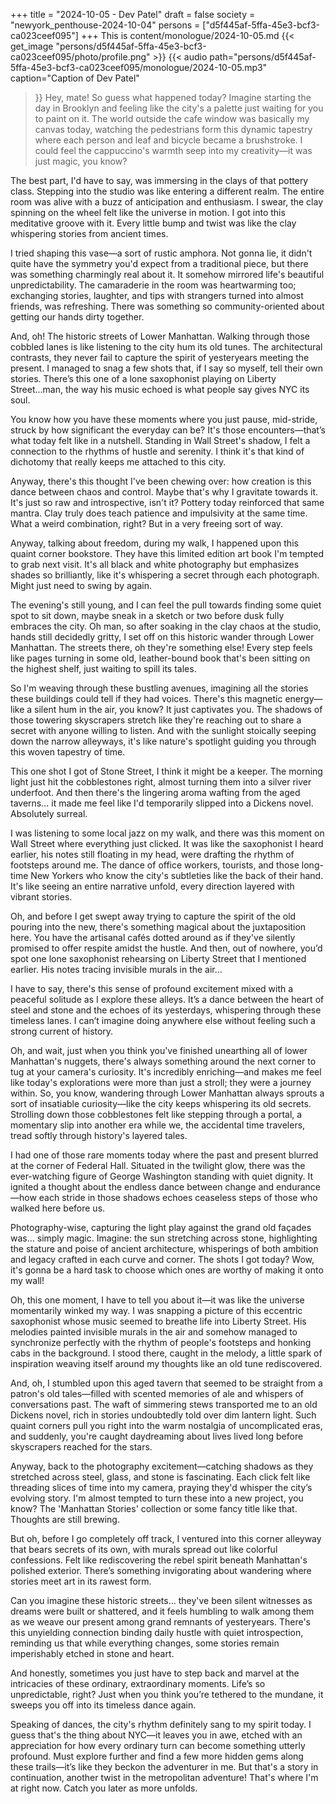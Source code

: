 +++
title = "2024-10-05 - Dev Patel"
draft = false
society = "newyork_penthouse-2024-10-04"
persons = ["d5f445af-5ffa-45e3-bcf3-ca023ceef095"]
+++
This is content/monologue/2024-10-05.md
{{< get_image "persons/d5f445af-5ffa-45e3-bcf3-ca023ceef095/photo/profile.png" >}}
{{< audio
    path="persons/d5f445af-5ffa-45e3-bcf3-ca023ceef095/monologue/2024-10-05.mp3" 
    caption="Caption of Dev Patel"
>}}
Hey, mate! So guess what happened today?
Imagine starting the day in Brooklyn and feeling like the city's a palette just waiting for you to paint on it. The world outside the cafe window was basically my canvas today, watching the pedestrians form this dynamic tapestry where each person and leaf and bicycle became a brushstroke. I could feel the cappuccino's warmth seep into my creativity—it was just magic, you know?

The best part, I'd have to say, was immersing in the clays of that pottery class. Stepping into the studio was like entering a different realm. The entire room was alive with a buzz of anticipation and enthusiasm. I swear, the clay spinning on the wheel felt like the universe in motion. I got into this meditative groove with it. Every little bump and twist was like the clay whispering stories from ancient times. 

I tried shaping this vase—a sort of rustic amphora. Not gonna lie, it didn't quite have the symmetry you'd expect from a traditional piece, but there was something charmingly real about it. It somehow mirrored life's beautiful unpredictability. The camaraderie in the room was heartwarming too; exchanging stories, laughter, and tips with strangers turned into almost friends, was refreshing. There was something so community-oriented about getting our hands dirty together.

And, oh! The historic streets of Lower Manhattan. Walking through those cobbled lanes is like listening to the city hum its old tunes. The architectural contrasts, they never fail to capture the spirit of yesteryears meeting the present. I managed to snag a few shots that, if I say so myself, tell their own stories. There’s this one of a lone saxophonist playing on Liberty Street...man, the way his music echoed is what people say gives NYC its soul.

You know how you have these moments where you just pause, mid-stride, struck by how significant the everyday can be? It's those encounters—that’s what today felt like in a nutshell. Standing in Wall Street's shadow, I felt a connection to the rhythms of hustle and serenity. I think it's that kind of dichotomy that really keeps me attached to this city.

Anyway, there's this thought I've been chewing over: how creation is this dance between chaos and control. Maybe that's why I gravitate towards it. It's just so raw and introspective, isn't it? Pottery today reinforced that same mantra. Clay truly does teach patience and impulsivity at the same time. What a weird combination, right? But in a very freeing sort of way.

Anyway, talking about freedom, during my walk, I happened upon this quaint corner bookstore. They have this limited edition art book I'm tempted to grab next visit. It's all black and white photography but emphasizes shades so brilliantly, like it's whispering a secret through each photograph. Might just need to swing by again.

The evening's still young, and I can feel the pull towards finding some quiet spot to sit down, maybe sneak in a sketch or two before dusk fully embraces the city.
Oh man, so after soaking in the clay chaos at the studio, hands still decidedly gritty, I set off on this historic wander through Lower Manhattan. The streets there, oh they're something else! Every step feels like pages turning in some old, leather-bound book that's been sitting on the highest shelf, just waiting to spill its tales.

So I'm weaving through these bustling avenues, imagining all the stories these buildings could tell if they had voices. There's this magnetic energy—like a silent hum in the air, you know? It just captivates you. The shadows of those towering skyscrapers stretch like they're reaching out to share a secret with anyone willing to listen. And with the sunlight stoically seeping down the narrow alleyways, it's like nature's spotlight guiding you through this woven tapestry of time.

This one shot I got of Stone Street, I think it might be a keeper. The morning light just hit the cobblestones right, almost turning them into a silver river underfoot. And then there's the lingering aroma wafting from the aged taverns... it made me feel like I'd temporarily slipped into a Dickens novel. Absolutely surreal.

I was listening to some local jazz on my walk, and there was this moment on Wall Street where everything just clicked. It was like the saxophonist I heard earlier, his notes still floating in my head, were drafting the rhythm of footsteps around me. The dance of office workers, tourists, and those long-time New Yorkers who know the city's subtleties like the back of their hand. It's like seeing an entire narrative unfold, every direction layered with vibrant stories.

Oh, and before I get swept away trying to capture the spirit of the old pouring into the new, there's something magical about the juxtaposition here. You have the artisanal cafés dotted around as if they've silently promised to offer respite amidst the hustle. And then, out of nowhere, you’d spot one lone saxophonist rehearsing on Liberty Street that I mentioned earlier. His notes tracing invisible murals in the air...

I have to say, there's this sense of profound excitement mixed with a peaceful solitude as I explore these alleys. It’s a dance between the heart of steel and stone and the echoes of its yesterdays, whispering through these timeless lanes. I can’t imagine doing anywhere else without feeling such a strong current of history.

Oh, and wait, just when you think you've finished unearthing all of lower Manhattan's nuggets, there's always something around the next corner to tug at your camera's curiosity. It's incredibly enriching—and makes me feel like today's explorations were more than just a stroll; they were a journey within.
So, you know, wandering through Lower Manhattan always sprouts a sort of insatiable curiosity—like the city keeps whispering its old secrets. Strolling down those cobblestones felt like stepping through a portal, a momentary slip into another era while we, the accidental time travelers, tread softly through history's layered tales. 

I had one of those rare moments today where the past and present blurred at the corner of Federal Hall. Situated in the twilight glow, there was the ever-watching figure of George Washington standing with quiet dignity. It ignited a thought about the endless dance between change and endurance—how each stride in those shadows echoes ceaseless steps of those who walked here before us.

Photography-wise, capturing the light play against the grand old façades was… simply magic. Imagine: the sun stretching across stone, highlighting the stature and poise of ancient architecture, whisperings of both ambition and legacy crafted in each curve and corner. The shots I got today? Wow, it's gonna be a hard task to choose which ones are worthy of making it onto my wall!

Oh, this one moment, I have to tell you about it—it was like the universe momentarily winked my way. I was snapping a picture of this eccentric saxophonist whose music seemed to breathe life into Liberty Street. His melodies painted invisible murals in the air and somehow managed to synchronize perfectly with the rhythm of people's footsteps and honking cabs in the background. I stood there, caught in the melody, a little spark of inspiration weaving itself around my thoughts like an old tune rediscovered.

And, oh, I stumbled upon this aged tavern that seemed to be straight from a patron's old tales—filled with scented memories of ale and whispers of conversations past. The waft of simmering stews transported me to an old Dickens novel, rich in stories undoubtedly told over dim lantern light. Such quaint corners pull you right into the warm nostalgia of uncomplicated eras, and suddenly, you're caught daydreaming about lives lived long before skyscrapers reached for the stars.

Anyway, back to the photography excitement—catching shadows as they stretched across steel, glass, and stone is fascinating. Each click felt like threading slices of time into my camera, praying they'd whisper the city’s evolving story. I'm almost tempted to turn these into a new project, you know? The 'Manhattan Stories' collection or some fancy title like that. Thoughts are still brewing.

But oh, before I go completely off track, I ventured into this corner alleyway that bears secrets of its own, with murals spread out like colorful confessions. Felt like rediscovering the rebel spirit beneath Manhattan's polished exterior. There’s something invigorating about wandering where stories meet art in its rawest form.

Can you imagine these historic streets... they've been silent witnesses as dreams were built or shattered, and it feels humbling to walk among them as we weave our present among grand remnants of yesteryears. There's this unyielding connection binding daily hustle with quiet introspection, reminding us that while everything changes, some stories remain imperishably etched in stone and heart.

And honestly, sometimes you just have to step back and marvel at the intricacies of these ordinary, extraordinary moments. Life’s so unpredictable, right? Just when you think you’re tethered to the mundane, it sweeps you off into its timeless dance again.  

Speaking of dances, the city's rhythm definitely sang to my spirit today. I guess that's the thing about NYC—it leaves you in awe, etched with an appreciation for how every ordinary turn can become something utterly profound. Must explore further and find a few more hidden gems along these trails—it’s like they beckon the adventurer in me. But that's a story in continuation, another twist in the metropolitan adventure!
That's where I'm at right now. Catch you later as more unfolds.

